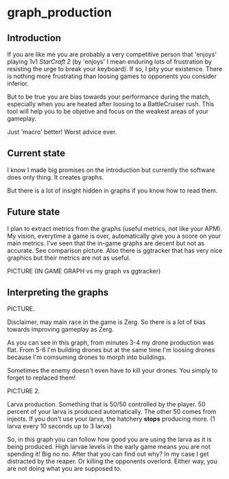 # graph_production

## Introduction

If you are like me you are probably a very competitive person that 'enjoys' playing 1v1 _StarCraft 2_ 
(by 'enjoys' I mean enduring lots of frustration by resisting the urge to break your keyboard). 
If so, I pity your existence. There is nothing more frustrating than loosing games to opponents you consider inferior.

But to be true you are bias towards your performance during the match, especially when you are heated after loosing to a BattleCruiser rush. 
This tool will help you to be objetive and focus on the weakest areas of your gameplay.

Just 'macro' better! Worst advice ever.



## Current state

I know I made big promises on the introduction but currently the software does only thing. It creates graphs.

But there is a lot of insight hidden in graphs if you know how to read them. 

## Future state
I plan to extract metrics from the graphs (useful metrics, not like your APM). 
My vision, everytime a game is over, automatically give you a score on your main metrics. I've seen that the in-game graphs are decent but not as accurate. 
See comparison picture.
Also there is ggtracker that has very nice graphics but their metrics are not as useful.

PICTURE (IN GAME GRAPH vs my graph vs ggtracker)


## Interpreting the graphs

PICTURE.

Disclaimer, may main race in the game is Zerg. So there is a lot of bias towards improving gameplay as Zerg.

As you can see in this graph, from minutes 3-4 my drone production was flat. From 5-6 I'm building drones but at the same time I'm loosing drones because
I'm comsuming drones to morph into buildings.

Sometimes the enemy doesn't even have to kill your drones. You simply to forget to replaced them!

PICTURE 2.

Larva production. Something that is 50/50 controlled by the player. 50 percent of your larva is produced automatically. The other 50 comes from injects. If you don't use your larva, the
hatchery **stops** producing more. (1 larva every 10 seconds up to 3 larva)

So, in this graph you can follow how good you are using the larva as it is being produced. High larvae levels in the early game means you are not spending it! Big no no. 
After that you can find out why?
In my case I get distracted by the reaper. Or killing the opponents overlord. Either way, you are not doing what you are supposed to.